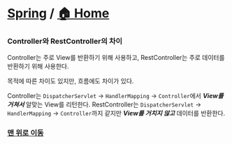 # [Spring](https://github.com/hyojaekim/TIL/tree/master/Spring) / [🏠 Home](https://github.com/hyojaekim/TIL)

### Controller와 RestController의 차이
Controller는 주로 View를 반환하기 위해 사용하고, RestController는 주로 데이터를 반환하기 위해 사용한다.

목적에 따른 차이도 있지만, 흐름에도 차이가 있다.

Controller는 `DispatcherServlet` -> `HandlerMapping` -> `Controller`에서 ***View를 거쳐서*** 알맞는 View를 리턴한다.
RestController는 `DispatcherServlet` -> `HandlerMapping` -> `Controller`까지 같지만 ***View를 거치지 않고*** 데이터를 반환한다.

### [맨 위로 이동](https://github.com/hyojaekim/TIL/blob/master/Spring/Controller&RestController.md#Spring---home)
